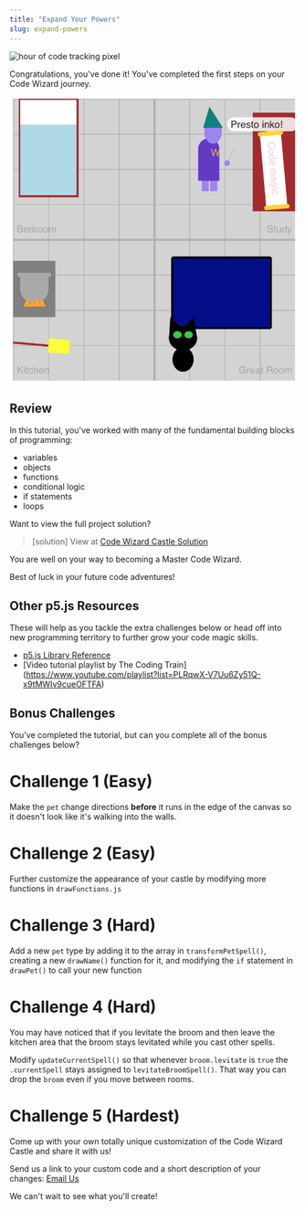 ```yaml
---
title: "Expand Your Powers"
slug: expand-powers
---
```


![hour of code tracking pixel](https://code.org/api/hour/finish_makeschool_wizard.png "Hour of Code Tracking Pixel")

Congratulations, you've done it! You've completed the first steps on your Code Wizard journey.

![completed castle](assets/final_castle.png "completed castle")

## Review

In this tutorial, you've worked with many of the fundamental building blocks of programming:

- variables
- objects
- functions
- conditional logic
- if statements
- loops

Want to view the full project solution?

> [solution]
> View at [Code Wizard Castle Solution](https://repl.it/@MakeSchoolRAMP/CodeWizardCastleSolution)

You are well on your way to becoming a Master Code Wizard.

Best of luck in your future code adventures!

## Other p5.js Resources

These will help as you tackle the extra challenges below or head off into new programming territory to further grow your code magic skills.

- [p5.js Library Reference](https://p5js.org/reference/)
- [Video tutorial playlist by The Coding Train] (https://www.youtube.com/playlist?list=PLRqwX-V7Uu6Zy51Q-x9tMWIv9cueOFTFA)

## Bonus Challenges

You've completed the tutorial, but can you complete all of the bonus challenges below?

# Challenge 1 (Easy)

Make the `pet` change directions **before** it runs in the edge of the canvas so it doesn't look like it's walking into the walls.

# Challenge 2 (Easy)

Further customize the appearance of your castle by modifying more functions in `drawFunctions.js`

# Challenge 3 (Hard)

Add a new `pet` type by adding it to the array in `transformPetSpell()`, creating a new `drawName()` function for it, and modifying the `if` statement in `drawPet()` to call your new function

# Challenge 4 (Hard)

You may have noticed that if you levitate the broom and then leave the kitchen area that the broom stays levitated while you cast other spells.

Modify `updateCurrentSpell()` so that whenever `broom.levitate` is `true` the `.currentSpell` stays assigned to `levitateBroomSpell()`. That way you can drop the `broom` even if you move between rooms.

# Challenge 5 (Hardest)

Come up with your own totally unique customization of the Code Wizard Castle and share it with us!

Send us a link to your custom code and a short description of your changes: [Email Us](make.sc/hoc_custom)

We can't wait to see what you'll create!
